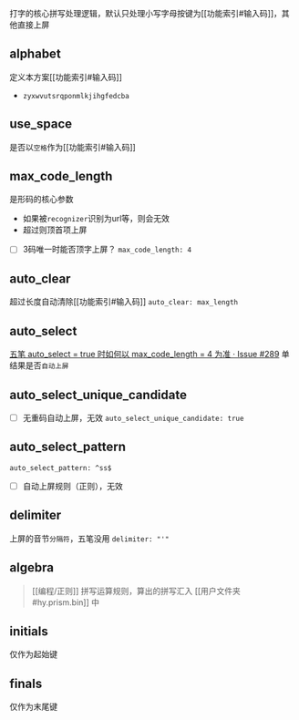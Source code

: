 打字的核心拼写处理逻辑，默认只处理小写字母按键为[[功能索引#输入码]]，其他直接上屏

## alphabet
定义本方案[[功能索引#输入码]]
- `zyxwvutsrqponmlkjihgfedcba`
## use_space
是否以`空格`作为[[功能索引#输入码]]

## max_code_length
是形码的核心参数
- 如果被`recognizer`识别为url等，则会无效
- 超过则顶首项上屏
- [ ] 3码唯一时能否顶字上屏？
`max_code_length: 4`
## auto_clear
超过长度自动清除[[功能索引#输入码]]
`auto_clear: max_length`
## auto_select
[五笔 auto_select = true 时如何以 max_code_length = 4 为准 · Issue #289](https://github.com/rime/librime/issues/289)
单结果是否`自动上屏`
## auto_select_unique_candidate
- [ ] 无重码自动上屏，无效
`auto_select_unique_candidate: true`
## auto_select_pattern
`auto_select_pattern: ^ss$`
- [ ] 自动上屏规则（正则），无效

## delimiter
上屏的音节`分隔符`，五笔没用
`delimiter: "'"`

## algebra
> [[编程/正则]]
拼写运算规则，算出的拼写汇入 [[用户文件夹#hy.prism.bin]] 中

## initials
仅作为起始键
## finals
仅作为末尾键
